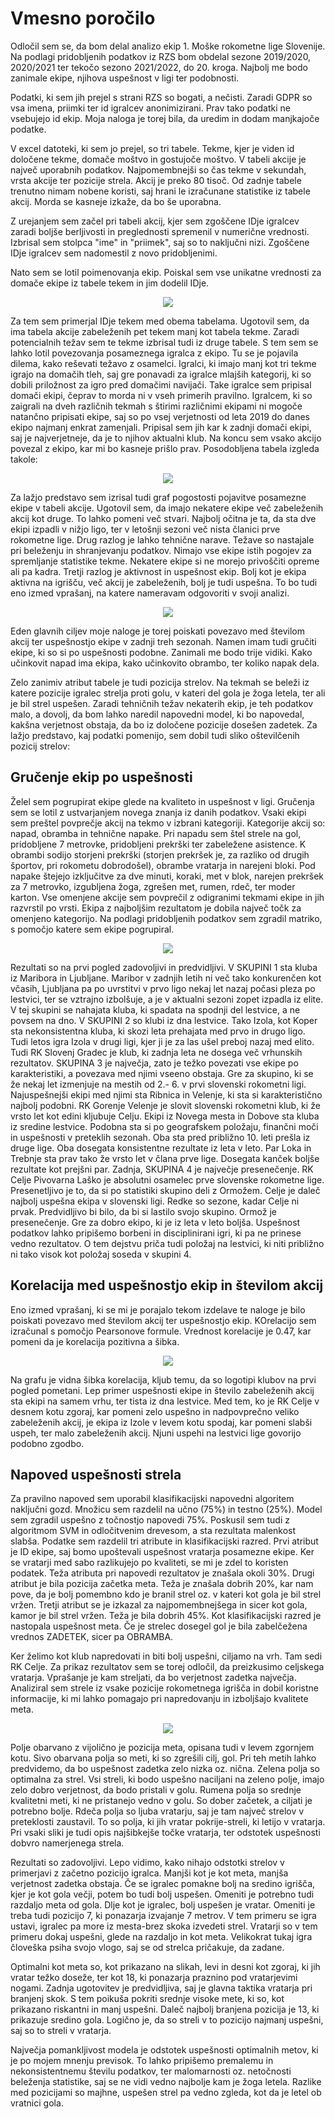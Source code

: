 # Vmesno poročilo

Odločil sem se, da bom delal analizo ekip 1. Moške rokometne lige Slovenije. Na podlagi pridobljenih podatkov iz RZS bom obdelal sezone 2019/2020, 2020/2021 ter tekočo sezono 2021/2022, do 20. kroga. Najbolj me bodo zanimale ekipe, njihova uspešnost v ligi ter podobnosti.

Podatki, ki sem jih prejel s strani RZS so bogati, a nečisti. Zaradi GDPR so vsa imena, priimki ter id igralcev anonimizirani. Prav tako podatki ne vsebujejo id ekip. Moja naloga je torej bila, da uredim in dodam manjkajoče podatke.

V excel datoteki, ki sem jo prejel, so tri tabele. Tekme, kjer je viden id določene tekme, domače moštvo in gostujoče moštvo. V tabeli akcije je največ uporabnih podatkov. Najpomembnejši so čas tekme v sekundah, vrsta akcije ter pozicije strela. Akcij je preko 80 tisoč. Od zadnje tabele trenutno nimam nobene koristi, saj hrani le izračunane statistike iz tabele akcij. Morda se kasneje izkaže, da bo še uporabna. 

Z urejanjem sem začel pri tabeli akcij, kjer sem zgoščene IDje igralcev zaradi boljše berljivosti in preglednosti spremenil v numerične vrednosti. Izbrisal sem stolpca "ime" in "priimek", saj so to naključni nizi. Zgoščene IDje igralcev sem nadomestil z novo pridobljenimi.

Nato sem se lotil poimenovanja ekip. Poiskal sem vse unikatne vrednosti za domače ekipe iz tabele tekem in jim dodelil IDje.

<p align="center">
  <img src="https://github.com/krivecluka/PR21LK/blob/main/img/ekipe.PNG"/>
</p>

Za tem sem primerjal IDje tekem med obema tabelama. Ugotovil sem, da ima tabela akcije zabeleženih pet tekem manj kot tabela tekme. Zaradi potencialnih težav sem te tekme izbrisal tudi iz druge tabele. S tem sem se lahko lotil povezovanja posameznega igralca z ekipo. Tu se je pojavila dilema, kako reševati težavo z osamelci. Igralci, ki imajo manj kot tri tekme igrajo na domačih tleh, saj gre ponavadi za igralce mlajših kategorij, ki so dobili priložnost za igro pred domačimi navijači. Take igralce sem pripisal domači ekipi, čeprav to morda ni v vseh primerih pravilno. Igralcem, ki so zaigrali na dveh različnih tekmah s štirimi različnimi ekipami ni mogoče natančno pripisati ekipe, saj so po vsej verjetnosti od leta 2019 do danes ekipo najmanj enkrat zamenjali. Pripisal sem jih kar k zadnji domači ekipi, saj je najverjetneje, da je to njihov aktualni klub. Na koncu sem vsako akcijo povezal z ekipo, kar mi bo kasneje prišlo prav. Posodobljena tabela izgleda takole:

<p align="center">
  <img src="https://github.com/krivecluka/PR21LK/blob/main/img/akcije.PNG"/>
</p>

Za lažjo predstavo sem izrisal tudi graf pogostosti pojavitve posamezne ekipe v tabeli akcije. Ugotovil sem, da imajo nekatere ekipe več zabeleženih akcij kot druge. To lahko pomeni več stvari. Najbolj očitna je ta, da sta dve ekipi izpadli v nižjo ligo, ter v letošnji sezoni več nista članici prve rokometne lige. Drug razlog je lahko tehnične narave. Težave so nastajale pri beleženju in shranjevanju podatkov. Nimajo vse ekipe istih pogojev za spremljanje statistike tekme. Nekatere ekipe si ne morejo privoščiti opreme ali pa kadra. Tretji razlog je aktivnost in uspešnost ekip. Bolj kot je ekipa aktivna na igrišču, več akcij je zabeleženih, bolj je tudi uspešna. To bo tudi eno izmed vprašanj, na katere nameravam odgovoriti v svoji analizi. 

<p align="center">
  <img src="https://github.com/krivecluka/PR21LK/blob/main/img/akcije_barh.png"/>
</p>

Eden glavnih ciljev moje naloge je torej poiskati povezavo med številom akcij ter uspešnostjo ekipe v zadnji treh sezonah. 
Namen imam tudi gručiti ekipe, ki so si po uspešnosti podobne. Zanimali me bodo trije vidiki. Kako učinkovit napad ima ekipa, kako učinkovito obrambo, ter koliko napak dela.

Zelo zanimiv atribut tabele je tudi pozicija strelov. Na tekmah se beleži iz katere pozicije igralec strelja proti golu, v kateri del gola je žoga letela, ter ali je bil strel uspešen. Zaradi tehničnih težav nekaterih ekip, je teh podatkov malo, a dovolj, da bom lahko naredil napovedni model, ki bo napovedal, kakšna verjetnost obstaja, da bo iz določene pozicije dosešen zadetek. Za lažjo predstavo, kaj podatki pomenijo, sem dobil tudi sliko oštevilčenih pozicij strelov:

<h2>Gručenje ekip po uspešnosti </h2>

Želel sem pogrupirat ekipe glede na kvaliteto in uspešnost v ligi. Gručenja sem se lotil z ustvarjanjem novega znanja iz danih podatkov. Vsaki ekipi sem preštel povprečje akcij na tekmo v izbrani kategoriji. Kategorije akcij so: napad, obramba in tehnične napake. Pri napadu sem štel strele na gol, pridobljene 7 metrovke, pridobljeni prekrški ter zabeležene asistence. K obrambi sodijo storjeni prekrški (storjen prekršek je, za razliko od drugih športov, pri rokometu dobrodošel), obrambe vratarja in narejeni bloki. Pod napake štejejo izključitve za dve minuti, koraki, met v blok, narejen prekršek za 7 metrovko, izgubljena žoga, zgrešen met, rumen, rdeč, ter moder karton. Vse omenjene akcije sem povprečil z odigranimi tekmami ekipe in jih razvrstil po vrsti. Ekipa z najboljšim rezultatom je dobila največ točk za omenjeno kategorijo. Na podlagi pridobljenih podatkov sem zgradil matriko, s pomočjo katere sem ekipe pogrupiral. 

<p align="center">
  <img src="https://github.com/krivecluka/PR21LK/blob/main/img/dendogram.png"/>
</p>

Rezultati so na prvi pogled zadovoljivi in predvidljivi. 
V SKUPINI 1 sta kluba iz Maribora in Ljubljane. Maribor v zadnjih letih ni več tako konkurenčen kot včasih, Ljubljana pa po uvrstitvi v prvo ligo nekaj let nazaj počasi pleza po lestvici, ter se vztrajno izbolšuje, a je v aktualni sezoni zopet izpadla iz elite. V tej skupini se nahajata kluba, ki spadata na spodnji del lestvice, a ne povsem na dno. 
V SKUPINI 2 so klubi iz dna lestvice. Tako Izola, kot Koper sta nekonsistentna kluba, ki skozi leta prehajata med prvo in drugo ligo. Tudi letos igra Izola v drugi ligi, kjer ji je za las ušel preboj nazaj med elito. Tudi RK Slovenj Gradec je klub, ki zadnja leta ne dosega več vrhunskih rezultatov.
SKUPINA 3 je največja, zato je težko povezati vse ekipe po karakteristiki, a povezava med njimi vseeno obstaja. Gre za skupino, ki se že nekaj let izmenjuje na mestih od 2.- 6. v prvi slovenski rokometni ligi. Najuspešnejši ekipi med njimi sta Ribnica in Velenje, ki sta si karakteristično najbolj podobni. RK Gorenje Velenje je slovit slovenski rokometni klub, ki že vrsto let kot edini kljubuje Celju. Ekipi iz Novega mesta in Dobove sta kluba iz sredine lestvice. Podobna sta si po geografskem položaju, finančni moči in uspešnosti v preteklih sezonah. Oba sta pred približno 10. leti prešla iz druge lige. Oba dosegata konsistentne rezultate iz leta v leto. Par Loka in Trebnje sta prav tako že vrsto let v člana prve lige. Dosegata kanček boljše rezultate kot prejšni par.
Zadnja, SKUPINA 4 je največje presenečenje. RK Celje Pivovarna Laško je absolutni osamelec prve slovenske rokometne lige. Presenetljivo je to, da si po statistiki skupino deli z Ormožem. Celje je daleč najbolj uspešna ekipa v slovenski ligi. Redke so sezone, kadar Celje ni prvak. Predvidljivo bi bilo, da bi si lastilo svojo skupino. Ormož je presenečenje. Gre za dobro ekipo, ki je iz leta v leto boljša. Uspešnost podatkov lahko pripišemo borbeni in disciplinirani igri, ki pa ne prinese vedno rezultatov. O tem dejstvu priča tudi položaj na lestvici, ki niti približno ni tako visok kot položaj soseda v skupini 4.

<h2>Korelacija med uspešnostjo ekip in številom akcij </h2>

Eno izmed vprašanj, ki se mi je porajalo tekom izdelave te naloge je bilo poiskati povezavo med številom akcij ter uspešnostjo ekip. KOrelacijo sem izračunal s pomočjo Pearsonove formule. Vrednost korelacije je 0.47, kar pomeni da je korelacija pozitivna a šibka.

<p align="center">
  <img src="https://github.com/krivecluka/PR21LK/blob/main/img/korelacija.png"/>
</p>

Na grafu je vidna šibka korelacija, kljub temu, da so logotipi klubov na prvi pogled pometani. Lep primer uspešnosti ekipe in število zabeleženih akcij sta ekipi na samem vrhu, ter tista iz dna lestvice. Med tem, ko je RK Celje v desnem kotu zgoraj, kar pomeni zelo uspešno in nadpovprečno veliko zabeleženih akcij, je ekipa iz Izole v levem kotu spodaj, kar pomeni slabši uspeh, ter malo zabeleženih akcij. Njuni uspehi na lestvici lige govorijo podobno zgodbo.


<h2>Napoved uspešnosti strela </h2>

Za pravilno napoved sem uporabil klasifikacijski napovedni algoritem naključni gozd. Množicu sem razdelil na učno (75%) in testno (25%). Model sem zgradil uspešno z točnostjo napovedi 75%. Poskusil sem tudi z algoritmom SVM in odločitvenim drevesom, a sta rezultata malenkost slabša. Podatke sem razdelil tri atribute in klasifikacijski razred. Prvi atribut je ID ekipe, saj bomo upoštevali uspešnost vratarja posamezne ekipe. Ker se vratarji med sabo razlikujejo po kvaliteti, se mi je zdel to koristen podatek. Teža atributa pri napovedi rezultatov je znašala okoli 30%. Drugi atribut je bila pozicija začetka meta. Teža je znašala dobrih 20%, kar nam pove, da je bolj pomembno kdo je branil strel oz. v kateri kot gola je bil strel vržen. Tretji atribut se je izkazal za najpomembnejšega in sicer kot gola, kamor je bil strel vržen. Teža je bila dobrih 45%. Kot klasifikacijski razred je nastopala uspešnost meta. Če je strelec dosegel gol je bila zabelčežena vrednos ZADETEK, sicer pa OBRAMBA.

Ker želimo kot klub napredovati in biti bolj uspešni, ciljamo na vrh. Tam sedi RK Celje. Za prikaz rezultatov sem se torej odločil, da preizkusimo celjskega vratarja. Vprašanje je kam streljati, da bo verjetnost zadetka največja. Analiziral sem strele iz vsake pozicije rokometnega igrišča in dobil koristne informacije, ki mi lahko pomagajo pri napredovanju in izboljšajo kvalitete meta.

<p align="center">
  <img src="https://github.com/krivecluka/PR21LK/blob/main/img/streli_GIF.gif"/>
</p>

Polje obarvano z vijolično je pozicija meta, opisana tudi v levem zgornjem kotu. Sivo obarvana polja so meti, ki so zgrešili cilj, gol. Pri teh metih lahko predvidemo, da bo uspešnost zadetka zelo nizka oz. nična. Zelena polja so optimalna za strel. Vsi streli, ki bodo uspešno naciljani na zeleno polje, imajo zelo dobro verjetnost, da bodo pristali v golu. Rumena polja so srednje kvalitetni meti, ki ne pristanejo vedno v golu. So dober začetek, a ciljati je potrebno bolje. Rdeča polja so ljuba vratarju, saj je tam največ strelov v preteklosti zaustavil. To so polja, ki jih vratar pokrije-streli, ki letijo v vratarja. Pri vsaki sliki je tudi opis najšibkejše točke vratarja, ter odstotek uspešnosti dobvro namerjenega strela.

Rezultati so zadovoljivi. Lepo vidimo, kako nihajo odstotki strelov v primerjavi z začetno pozicijo igralca. Manjši kot je kot meta, manjša verjetnost zadetka obstaja. Če se igralec pomakne bolj na sredino igrišča, kjer je kot gola večji, potem bo tudi bolj uspešen. Omeniti je potrebno tudi razdaljo meta od gola. Dlje kot je igralec, bolj uspešen je vratar. Omeniti je treba tudi pozicijo 7, ki ponazarja izvajanje 7 metrov. V tem primeru se igra ustavi, igralec pa more iz mesta-brez skoka izvedeti strel. Vratarji so v tem primeru dokaj uspešni, glede na razdaljo in kot meta. Velikokrat tukaj igra človeška psiha svojo vlogo, saj se od strelca pričakuje, da zadane.

Optimalni kot meta so, kot prikazano na slikah, levi in desni kot zgoraj, ki jih vratar težko doseže, ter kot 18, ki ponazarja praznino pod vratarjevimi nogami. Zadnja ugotovitev je predvidljiva, saj je glavna taktika vratarja pri branjenj skok. S tem poikuša pokriti srednje visoke mete, ki so, kot prikazano riskantni in manj uspešni. Daleč najbolj branjena pozicija je 13, ki prikazuje sredino gola. Logično je, da so streli v to pozicijo najmanj uspešni, saj so to streli v vratarja.

Največja pomankljivost modela je odstotek uspešnosti optimalnih metov, ki je po mojem mnenju previsok. To lahko pripišemo premalemu in nekonsistentnemu številu podatkov, ter malomarnosti oz. netočnosti beleženja statistike, saj se ne vidi vedno najbolje kam je žoga letela. Razlike med pozicijami so majhne, uspešen strel pa vedno zgleda, kot da je letel ob vratnici gola.
